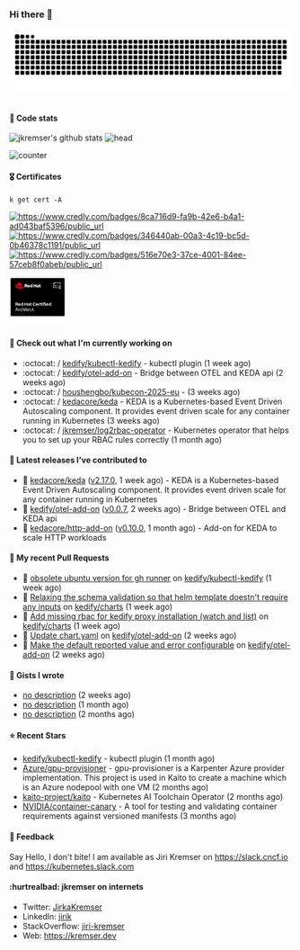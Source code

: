 ### Hi there 👋

<picture>
  <source media="(prefers-color-scheme: dark)" srcset="github-snake-dark.svg" />
  <source media="(prefers-color-scheme: light)" srcset="github-snake.svg" />
  <img alt="github-snake" src="github-snake.svg" />
</picture>
<img src="css.svg" width="5" height="5" alt="css-in-readme">

#### 📱 Code stats

![jkremser's github stats](https://github-readme-stats.vercel.app/api?username=jkremser&count_private=true&show_icons=true&hide_border=false&theme=tokyonight&title_color=5bcdec&bg_color=0d1117&border_radius=false) ![head](https://user-images.githubusercontent.com/535866/175570014-71166aaa-95f7-4a4f-869c-93a16481de4e.jpeg)



![counter](https://komarev.com/ghpvc/?username=jkremser&color=5bcdec&style=for-the-badge)

#### 🎖 Certificates
```
k get cert -A
```
<p align="left">
    <a href="https://www.credly.com/badges/8ca716d9-fa9b-42e6-b4a1-ad043baf5396/public_url">
        <img src="https://training.linuxfoundation.org/wp-content/uploads/2022/11/CKA.png" alt="https://www.credly.com/badges/8ca716d9-fa9b-42e6-b4a1-ad043baf5396/public_url" width="110" height="110"/>
    </a>
    <a href="https://www.credly.com/badges/346440ab-00a3-4c19-bc5d-0b46378c1191/public_url">
        <img src="https://training.linuxfoundation.org/wp-content/uploads/2022/11/CKS.png" alt="https://www.credly.com/badges/346440ab-00a3-4c19-bc5d-0b46378c1191/public_url" width="110" height="110"/>
    </a>
    <a href="https://www.credly.com/badges/516e70e3-37ce-4001-84ee-57ceb8f0abeb/public_url">
        <img src="https://training.linuxfoundation.org/wp-content/uploads/2020/11/lfcs_111820-300x300.png" alt="https://www.credly.com/badges/516e70e3-37ce-4001-84ee-57ceb8f0abeb/public_url" width="110" height="110"/>
    </a>
    <a href="https://rhtapps.redhat.com/verify/?certId=120-194-022">
        <img src="./rhca.png" alt="https://rhtapps.redhat.com/verify/?certId=120-194-022" width="100" height="100"/>
    </a>
</p>

#### 👷 Check out what I'm currently working on

- :octocat: / [kedify/kubectl-kedify](https://github.com/kedify/kubectl-kedify) - kubectl plugin (1 week ago)
- :octocat: / [kedify/otel-add-on](https://github.com/kedify/otel-add-on) - Bridge between OTEL and KEDA api (2 weeks ago)
- :octocat: / [houshengbo/kubecon-2025-eu](https://github.com/houshengbo/kubecon-2025-eu) -  (3 weeks ago)
- :octocat: / [kedacore/keda](https://github.com/kedacore/keda) -  KEDA is a Kubernetes-based Event Driven Autoscaling component. It provides event driven scale for any container running in Kubernetes  (3 weeks ago)
- :octocat: / [jkremser/log2rbac-operator](https://github.com/jkremser/log2rbac-operator) - Kubernetes operator that helps you to set up your RBAC rules correctly (1 month ago)

#### 🔭 Latest releases I've contributed to

- 🎉 [kedacore/keda](https://github.com/kedacore/keda) ([v2.17.0](https://github.com/kedacore/keda/releases/tag/v2.17.0), 1 week ago) -  KEDA is a Kubernetes-based Event Driven Autoscaling component. It provides event driven scale for any container running in Kubernetes 
- 🎉 [kedify/otel-add-on](https://github.com/kedify/otel-add-on) ([v0.0.7](https://github.com/kedify/otel-add-on/releases/tag/v0.0.7), 2 weeks ago) - Bridge between OTEL and KEDA api
- 🎉 [kedacore/http-add-on](https://github.com/kedacore/http-add-on) ([v0.10.0](https://github.com/kedacore/http-add-on/releases/tag/v0.10.0), 1 month ago) - Add-on for KEDA to scale HTTP workloads

#### 🔨 My recent Pull Requests

- 💪 [obsolete ubuntu version for gh runner](https://github.com/kedify/kubectl-kedify/pull/19) on [kedify/kubectl-kedify](https://github.com/kedify/kubectl-kedify) (1 week ago)
- 💪 [Relaxing the schema validation so that helm template doestn&#39;t require any inputs](https://github.com/kedify/charts/pull/143) on [kedify/charts](https://github.com/kedify/charts) (1 week ago)
- 💪 [Add missing rbac for kedify proxy installation (watch and list)](https://github.com/kedify/charts/pull/141) on [kedify/charts](https://github.com/kedify/charts) (1 week ago)
- 💪 [Update chart.yaml](https://github.com/kedify/otel-add-on/pull/87) on [kedify/otel-add-on](https://github.com/kedify/otel-add-on) (2 weeks ago)
- 💪 [Make the default reported value and error configurable](https://github.com/kedify/otel-add-on/pull/85) on [kedify/otel-add-on](https://github.com/kedify/otel-add-on) (2 weeks ago)

#### 📓 Gists I wrote

- [no description](https://gist.github.com/a2504f630ae0e73fffb4ab9bbd23a90a) (2 weeks ago)
- [no description](https://gist.github.com/ad3dc850b96b54ecc8657204645300e9) (1 month ago)
- [no description](https://gist.github.com/745f70911ca695b13c5e9b330c1959cc) (2 months ago)

#### ⭐ Recent Stars

- [kedify/kubectl-kedify](https://github.com/kedify/kubectl-kedify) - kubectl plugin (1 month ago)
- [Azure/gpu-provisioner](https://github.com/Azure/gpu-provisioner) - gpu-provisioner is a Karpenter Azure provider implementation. This project is used in Kaito to create a machine which is an Azure nodepool with one VM (2 months ago)
- [kaito-project/kaito](https://github.com/kaito-project/kaito) - Kubernetes AI Toolchain Operator (2 months ago)
- [NVIDIA/container-canary](https://github.com/NVIDIA/container-canary) - A tool for testing and validating container requirements against versioned manifests (3 months ago)

#### 💬 Feedback

Say Hello, I don't bite! I am available as Jiri Kremser on https://slack.cncf.io and https://kubernetes.slack.com


#### :hurtrealbad: jkremser on internets

- Twitter: <a href="https://twitter.com/JirkaKremser">JirkaKremser</a>
- LinkedIn: <a href="https://www.linkedin.com/in/jirik/">jirik</a>
- StackOverflow: <a href="https://stackoverflow.com/users/1594980/jiri-kremser">jiri-kremser</a>
- Web: https://kremser.dev
